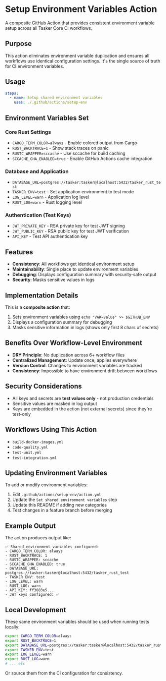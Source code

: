 # Setup Environment Variables Action

A composite GitHub Action that provides consistent environment variable setup across all Tasker Core CI workflows.

## Purpose

This action eliminates environment variable duplication and ensures all workflows use identical configuration settings. It's the single source of truth for CI environment variables.

## Usage

```yaml
steps:
  - name: Setup shared environment variables
    uses: ./.github/actions/setup-env
```

## Environment Variables Set

### Core Rust Settings
- `CARGO_TERM_COLOR=always` - Enable colored output from Cargo
- `RUST_BACKTRACE=1` - Show stack traces on panic
- `RUSTC_WRAPPER=sccache` - Use sccache for build caching
- `SCCACHE_GHA_ENABLED=true` - Enable GitHub Actions cache integration

### Database and Application
- `DATABASE_URL=postgres://tasker:tasker@localhost:5432/tasker_rust_test`
- `TASKER_ENV=test` - Set application environment to test mode
- `LOG_LEVEL=warn` - Application log level
- `RUST_LOG=warn` - Rust logging level

### Authentication (Test Keys)
- `JWT_PRIVATE_KEY` - RSA private key for test JWT signing
- `JWT_PUBLIC_KEY` - RSA public key for test JWT verification
- `API_KEY` - Test API authentication key

## Features

- **Consistency**: All workflows get identical environment setup
- **Maintainability**: Single place to update environment variables
- **Debugging**: Displays configuration summary with security-safe output
- **Security**: Masks sensitive values in logs

## Implementation Details

This is a **composite action** that:
1. Sets environment variables using `echo "VAR=value" >> $GITHUB_ENV`
2. Displays a configuration summary for debugging
3. Masks sensitive information in logs (shows only first 8 chars of secrets)

## Benefits Over Workflow-Level Environment

- **DRY Principle**: No duplication across 6+ workflow files
- **Centralized Management**: Update once, applies everywhere
- **Version Control**: Changes to environment variables are tracked
- **Consistency**: Impossible to have environment drift between workflows

## Security Considerations

- All keys and secrets are **test values only** - not production credentials
- Sensitive values are masked in log output
- Keys are embedded in the action (not external secrets) since they're test-only

## Workflows Using This Action

- `build-docker-images.yml`
- `code-quality.yml`
- `test-unit.yml`
- `test-integration.yml`

## Updating Environment Variables

To add or modify environment variables:

1. Edit `.github/actions/setup-env/action.yml`
2. Update the `Set shared environment variables` step
3. Update this README if adding new categories
4. Test changes in a feature branch before merging

## Example Output

The action produces output like:
```
✅ Shared environment variables configured:
- CARGO_TERM_COLOR: always
- RUST_BACKTRACE: 1
- RUSTC_WRAPPER: sccache
- SCCACHE_GHA_ENABLED: true
- DATABASE_URL: postgres://tasker:tasker@localhost:5432/tasker_rust_test
- TASKER_ENV: test
- LOG_LEVEL: warn
- RUST_LOG: warn
- API_KEY: ff3083e5...
- JWT keys configured: ✅
```

## Local Development

These same environment variables should be used when running tests locally:

```bash
export CARGO_TERM_COLOR=always
export RUST_BACKTRACE=1
export DATABASE_URL=postgres://tasker:tasker@localhost:5432/tasker_rust_test
export TASKER_ENV=test
export LOG_LEVEL=warn
export RUST_LOG=warn
# ... etc
```

Or source them from the CI configuration for consistency.